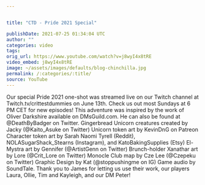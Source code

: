 ```yaml
---


title: "CTD - Pride 2021 Special"

publishDate: 2021-07-25 01:34:04 UTC
author: ""
categories: video
tags: 
orig_url: https://www.youtube.com/watch?v=j8wyI4x8tRE
video_embed: j8wyI4x8tRE
image: ~/assets/images/defaults/blog-chinchilla.jpg
permalink: /:categories/:title/
source: YouTube
---
```

Our special Pride 2021 one-shot was streamed live on our Twitch channel at Twitch.tv/crittestdummies on June 13th. Check us out most Sundays at 6 PM CET for new episodes! This adventure was inspired by the work of Oliver Darkshire available on DMsGuild.com. He can also be found at @DeathByBadger on Twitter. Gingerbread Unicorn creatures created by Jacky (@Kaito\_Asuke on Twitter) Unicorn token art by KevinDnG on Patreon Character token art by Sarah Naomi Tyrell (Reddit), NOLASugarShack\_Stearns (Instagram), and KatoBakingSupplies (Etsy) El-Mystra art by Gennifer (@ArtistGenn on Twitter) Brunch-holder Xanathar art by Lore (@Crit\_Lore on Twitter) Monocle Club map by Cze Lee (@Czepeku on Twitter) Graphic Design by Kat (@stoppushingme on IG) Game audio by SoundTale. Thank you to James for letting us use their work, our players Laura, Ollie, Tim and Kayleigh, and our DM Peter!